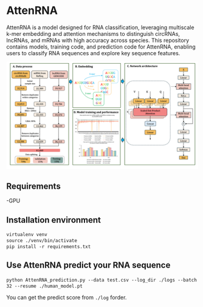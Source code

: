# AttenRNA


AttenRNA is a model designed for RNA classification, leveraging multiscale k-mer embedding and attention mechanisms to distinguish circRNAs, lncRNAs, and mRNAs with high accuracy across species. This repository contains models, training code, and prediction code for AttenRNA, enabling users to classify RNA sequences and explore key sequence features.

![image](https://github.com/lijingtju/AttenRNA/blob/main/flowchart.png)

## Requirements
-GPU
## Installation environment
```shell
virtualenv venv
source ./venv/bin/activate
pip install -r requirements.txt
```

## Use AttenRNA predict your RNA sequence
```shell
python AttenRNA_prediction.py --data test.csv --log_dir ./logs --batch 32 --resume ./human_model.pt
```

You can get the predict score from ```./log``` forder.

